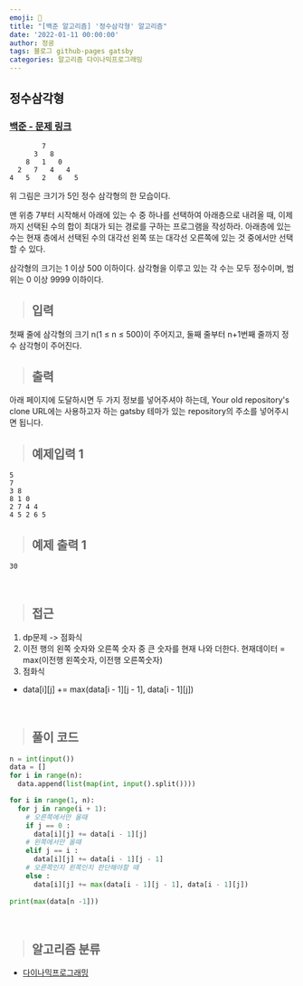```yaml
---
emoji: 🔮
title: "[백준 알고리즘] '정수삼각형' 알고리즘"
date: '2022-01-11 00:00:00'
author: 정굥
tags: 블로그 github-pages gatsby
categories: 알고리즘 다이나믹프로그래밍
---
```


## 정수삼각형

### [백준 - 문제 링크](https://www.acmicpc.net/problem/1932)
            7
          3   8
        8   1   0
      2   7   4   4
    4   5   2   6   5

위 그림은 크기가 5인 정수 삼각형의 한 모습이다.

맨 위층 7부터 시작해서 아래에 있는 수 중 하나를 선택하여 아래층으로 내려올 때, 이제까지 선택된 수의 합이 최대가 되는 경로를 구하는 프로그램을 작성하라. 아래층에 있는 수는 현재 층에서 선택된 수의 대각선 왼쪽 또는 대각선 오른쪽에 있는 것 중에서만 선택할 수 있다.

삼각형의 크기는 1 이상 500 이하이다. 삼각형을 이루고 있는 각 수는 모두 정수이며, 범위는 0 이상 9999 이하이다.

> ## 입력 
첫째 줄에 삼각형의 크기 n(1 ≤ n ≤ 500)이 주어지고, 둘째 줄부터 n+1번째 줄까지 정수 삼각형이 주어진다.

> ## 출력 
아래 페이지에 도달하시면 두 가지 정보를 넣어주셔야 하는데, Your old repository's clone URL에는 사용하고자 하는 gatsby 테마가 있는 repository의 주소를 넣어주시면 됩니다.

> ## 예제입력 1
    5
    7
    3 8
    8 1 0
    2 7 4 4
    4 5 2 6 5
> ## 예제 출력 1
    30   

<br/>

> ## 접근
1. dp문제 -> 점화식 
1. 이전 행의 왼쪽 숫자와 오른쪽 숫자 중 큰 숫자를 현재 나와 더한다. 현재데이터 = max(이전행 왼쪽숫자, 이전행 오른쪽숫자)
1. 점화식
  * data[i][j] += max(data[i - 1][j - 1], data[i - 1][j])

<br/>

> ## 풀이 코드 
```python
n = int(input())
data = []
for i in range(n):
  data.append(list(map(int, input().split())))

for i in range(1, n):
  for j in range(i + 1):
    # 오른쪽에서만 올때 
    if j == 0 :
      data[i][j] += data[i - 1][j]
    # 왼쪽에서만 올때
    elif j == i :
      data[i][j] += data[i - 1][j - 1]
    # 오른쪽인지 왼쪽인지 판단해야할 때
    else :
      data[i][j] += max(data[i - 1][j - 1], data[i - 1][j])
        
print(max(data[n -1]))
```

<br/>

> ## 알고리즘 분류
- [다이나믹프로그래밍](/posts/다이나믹프로그래밍)
  



